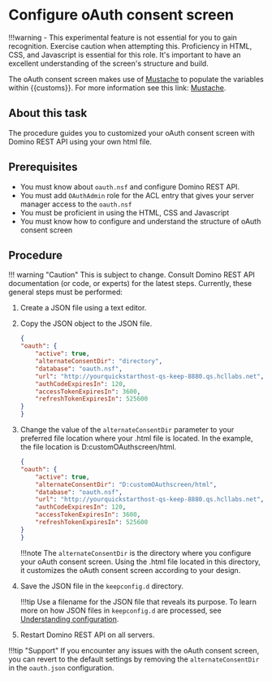 # Configure oAuth consent screen

!!!warning
    - This experimental feature is not essential for you to gain recognition. Exercise caution when attempting this. Proficiency in HTML, CSS, and Javascript is essential for this role. It's important to have an excellent understanding of the screen's structure and build.

The oAuth consent screen makes use of [Mustache](https://www.baeldung.com/mustache/) to populate the variables within {{customs}}. For more information see this link: [Mustache](https://mustache.github.io/).

## About this task

The procedure guides you to customized your oAuth consent screen  with Domino REST API using your own html file.

## Prerequisites

- You must know about `oauth.nsf` and configure Domino REST API.
- You must add `OAuthAdmin` role for the ACL entry that gives your server manager access to the `oauth.nsf`
- You must be proficient in using the HTML, CSS and Javascript
- You must know how to configure and understand the structure of oAuth consent screen


## Procedure

!!! warning "Caution"
     This is subject to change. Consult Domino REST API documentation (or code, or experts) for the latest steps. Currently, these general steps must be performed:

1.	Create a JSON file using a text editor.
2.	Copy the JSON object to the JSON file.

    ```json
    {
    "oauth": {
        "active": true,
        "alternateConsentDir": "directory",
        "database": "oauth.nsf",
        "url": "http://yourquickstarthost-qs-keep-8880.qs.hcllabs.net",
        "authCodeExpiresIn": 120,
        "accessTokenExpiresIn": 3600,
        "refreshTokenExpiresIn": 525600
    }
    }
    ```

3.	Change the value of the `alternateConsentDir` parameter to your preferred file location where your .html file is located.
In the example, the file location is D:customOAuthscreen/html. 

    ```json
    {
    "oauth": {
        "active": true,
        "alternateConsentDir": "D:customOAuthscreen/html",
        "database": "oauth.nsf",
        "url": "http://yourquickstarthost-qs-keep-8880.qs.hcllabs.net",
        "authCodeExpiresIn": 120,
        "accessTokenExpiresIn": 3600,
        "refreshTokenExpiresIn": 525600
    }
    }
    ``` 
    !!!note
        The `alternateConsentDir` is the directory where you configure your oAuth consent screen. Using the .html file located in this directory, it customizes the oAuth consent screen according to your design.

4.	Save the JSON file in the `keepconfig.d` directory.

    !!!tip
        Use a filename for the JSON file that reveals its purpose. To learn more on how JSON files in `keepconfig.d` are processed, see [Understanding configuration](../production/configparam.md#understanding-configuration).

5.	Restart Domino REST API on all servers.

!!!tip "Support"
   If you encounter any issues with the oAuth consent screen, you can revert to the default settings by removing the `alternateConsentDir` in the `oauth.json` configuration. 



